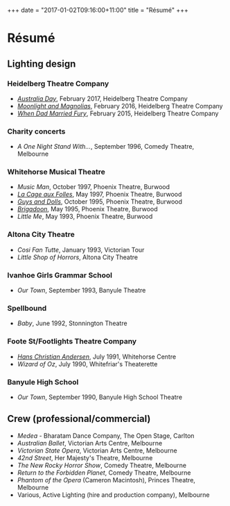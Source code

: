 +++
date = "2017-01-02T09:16:00+11:00"
title = "Résumé"
+++

# Résumé


## Lighting design

### Heidelberg Theatre Company

 * _[Australia Day][]_, February 2017, Heidelberg Theatre Company
 * _[Moonlight and Magnolias][]_, February 2016, Heidelberg Theatre Company
 * _[When Dad Married Fury][]_, February 2015, Heidelberg Theatre Company

### Charity concerts

 * _A One Night Stand With..._, September 1996, Comedy Theatre, Melbourne

### Whitehorse Musical Theatre

 * _Music Man_, October 1997, Phoenix Theatre, Burwood
 * _[La Cage aux Folles][]_, May 1997, Phoenix Theatre, Burwood
 * _[Guys and Dolls][]_, October 1995, Phoenix Theatre, Burwood
 * _[Brigadoon][]_, May 1995, Phoenix Theatre, Burwood
 * _Little Me_, May 1993, Phoenix Theatre, Burwood

### Altona City Theatre

 * _Cosi Fan Tutte_, January 1993, Victorian Tour
 * _Little Shop of Horrors_, Altona City Theatre

### Ivanhoe Girls Grammar School

 * _Our Town_, September 1993, Banyule Theatre

### Spellbound

 * _Baby_, June 1992, Stonnington Theatre

### Foote St/Footlights Theatre Company

 * _[Hans Christian Andersen][]_, July 1991, Whitehorse Centre
 * _Wizard of Oz_, July 1990, Whitefriar's Theaterette

### Banyule High School

 * _Our Town_, September 1990, Banyule High School Theatre


## Crew (professional/commercial)

 * _Medea_ - Bharatam Dance Company, The Open Stage, Carlton
 * _Australian Ballet_, Victorian Arts Centre, Melbourne
 * _Victorian State Opera_, Victorian Arts Centre, Melbourne
 * _42nd Street_, Her Majesty's Theatre, Melbourne
 * _The New Rocky Horror Show_, Comedy Theatre, Melbourne
 * _Return to the Forbidden Planet_, Comedy Theatre, Melbourne
 * _Phantom of the Opera_ (Cameron Macintosh), Princes Theatre, Melbourne
 * Various, Active Lighting (hire and production company), Melbourne

[Australia Day]: /portfolio/australia_day/
[Moonlight and Magnolias]: /portfolio/moonlight_and_magnolias/
[When Dad Married Fury]: /portfolio/when_dad_married_fury/
[La Cage aux Folles]: /portfolio/la_cage_aux_folles/
[Guys and Dolls]: /portfolio/guys_and_dolls/
[Brigadoon]: /portfolio/brigadoon/
[Hans Christian Andersen]: /portfolio/hans_christian_andersen/
